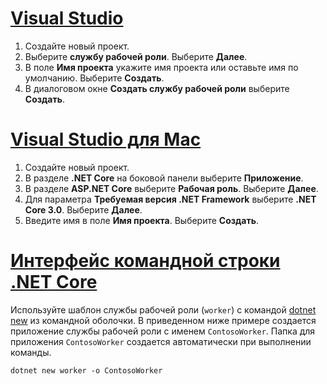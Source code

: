 # <a name="visual-studiotabvisual-studio"></a>[Visual Studio](#tab/visual-studio)

1. Создайте новый проект.
1. Выберите **службу рабочей роли**. Выберите **Далее**.
1. В поле **Имя проекта** укажите имя проекта или оставьте имя по умолчанию. Выберите **Создать**.
1. В диалоговом окне **Создать службу рабочей роли** выберите **Создать**.

# <a name="visual-studio-for-mactabvisual-studio-mac"></a>[Visual Studio для Mac](#tab/visual-studio-mac)

1. Создайте новый проект.
1. В разделе **.NET Core** на боковой панели выберите **Приложение**.
1. В разделе **ASP.NET Core** выберите **Рабочая роль**. Выберите **Далее**.
1. Для параметра **Требуемая версия .NET Framework** выберите **.NET Core 3.0**. Выберите **Далее**.
1. Введите имя в поле **Имя проекта**. Выберите **Создать**.

# <a name="net-core-clitabnetcore-cli"></a>[Интерфейс командной строки .NET Core](#tab/netcore-cli)

Используйте шаблон службы рабочей роли (`worker`) с командой [dotnet new](/dotnet/core/tools/dotnet-new) из командной оболочки. В приведенном ниже примере создается приложение службы рабочей роли с именем `ContosoWorker`. Папка для приложения `ContosoWorker` создается автоматически при выполнении команды.

```dotnetcli
dotnet new worker -o ContosoWorker
```
